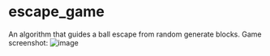 # escape_game
An algorithm that guides a ball escape from random generate blocks.
Game screenshot:
![image](https://github.com/user-attachments/assets/4b8a4ef1-a0b2-4637-b46e-83bce78c4b54)
